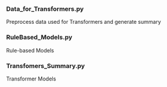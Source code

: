 ### Data_for_Transformers.py 
Preprocess data used for Transformers and generate summary

### RuleBased_Models.py 
Rule-based Models
          
### Transfomers_Summary.py 
Transformer Models
